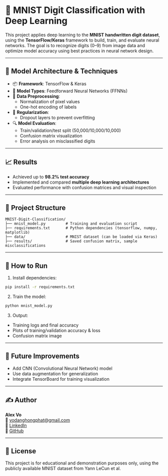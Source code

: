 # 🔢 MNIST Digit Classification with Deep Learning

This project applies deep learning to the **MNIST handwritten digit dataset**, using the **TensorFlow/Keras** framework to build, train, and evaluate neural networks. The goal is to recognize digits (0–9) from image data and optimize model accuracy using best practices in neural network design.

---

## 🧠 Model Architecture & Techniques

- 📦 **Framework**: TensorFlow & Keras
- 🧱 **Model Types**: Feedforward Neural Networks (FFNNs)
- 🧹 **Data Preprocessing**:
  - Normalization of pixel values
  - One-hot encoding of labels
- 🔐 **Regularization**:
  - Dropout layers to prevent overfitting
- 🔍 **Model Evaluation**:
  - Train/validation/test split (50,000/10,000/10,000)
  - Confusion matrix visualization
  - Error analysis on misclassified digits

---

## 📈 Results

- Achieved up to **98.2% test accuracy**
- Implemented and compared **multiple deep learning architectures**
- Evaluated performance with confusion matrices and visual inspection

---

## 📁 Project Structure

```
MNIST-Digit-Classification/
├── mnist_model.py         # Training and evaluation script
├── requirements.txt       # Python dependencies (tensorflow, numpy, matplotlib)
├── data/                  # MNIST dataset (can be loaded via Keras)
├── results/               # Saved confusion matrix, sample misclassifications
```

---

## 🚀 How to Run

1. Install dependencies:
```bash
pip install -r requirements.txt
```

2. Train the model:
```bash
python mnist_model.py
```

3. Output:
- Training logs and final accuracy
- Plots of training/validation accuracy & loss
- Confusion matrix image

---

## 🔬 Future Improvements

- Add CNN (Convolutional Neural Network) model
- Use data augmentation for generalization
- Integrate TensorBoard for training visualization

---

## ✍️ Author

**Alex Vo**  
📧 [vodanghongphat@gmail.com](mailto:vodanghongphat@gmail.com)  
🔗 [LinkedIn](https://linkedin.com/in/vodanghongphat)  
🐙 [GitHub](https://github.com/yangvianno)

---

## 📌 License

This project is for educational and demonstration purposes only, using the publicly available MNIST dataset from Yann LeCun et al.
